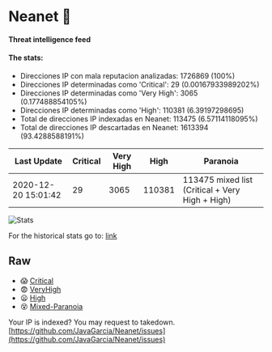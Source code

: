 # Neanet :hocho:
#### Threat intelligence feed
#### The stats:

- Direcciones IP con mala reputacion analizadas: 1726869 (100%)
- Direcciones IP determinadas como 'Critical':  29 (0.00167933989202%)
- Direcciones IP determinadas como 'Very High':  3065 (0.177488854105%)
- Direcciones IP determinadas como 'High':  110381 (6.39197298695)
- Total de direcciones IP indexadas en Neanet:  113475 (6.57114118095%)
- Total de direcciones IP descartadas en Neanet:  1613394 (93.4288588191%)

| Last Update | Critical | Very High | High | Paranoia |
| --- | --- | --- | --- | --- |
| 2020-12-20 15:01:42 | 29 | 3065 | 110381 | 113475 mixed list (Critical + Very High + High)|

![Stats](https://docs.google.com/spreadsheets/d/e/2PACX-1vSnaNMIXVabIpDJjufMlzH7poXnshF3mgd8Is1g9ytUEzVsP5my4Trn8f-xkoLLQ38xpL3HtmUexLo6/pubchart?oid=501124687&format=image)

For the historical stats go to: [link](/stats.csv)
## Raw
- :scream: [Critical](https://raw.githubusercontent.com/JavaGarcia/Neanet/master/blacklists/neanet_critical.txt)
- :fearful: [VeryHigh](https://raw.githubusercontent.com/JavaGarcia/Neanet/master/blacklists/neanet_veryHigh.txtt)
- :frowning: [High](https://raw.githubusercontent.com/JavaGarcia/Neanet/master/blacklists/neanet_high.txt)
- :dizzy_face: [Mixed-Paranoia](https://raw.githubusercontent.com/JavaGarcia/Neanet/master/blacklists/neanet_all.txt)


Your IP is indexed? You may request to takedown. [https://github.com/JavaGarcia/Neanet/issues](https://github.com/JavaGarcia/Neanet/issues)
































































































































































































































































































































































































































































































































































































































































































































































































































































































































































































































































































































































































































































































































































































































































































































































































































































































































































































































































































































































































































































































































































































































































































































































































































































































































































































































































































































































































































































































































































































































